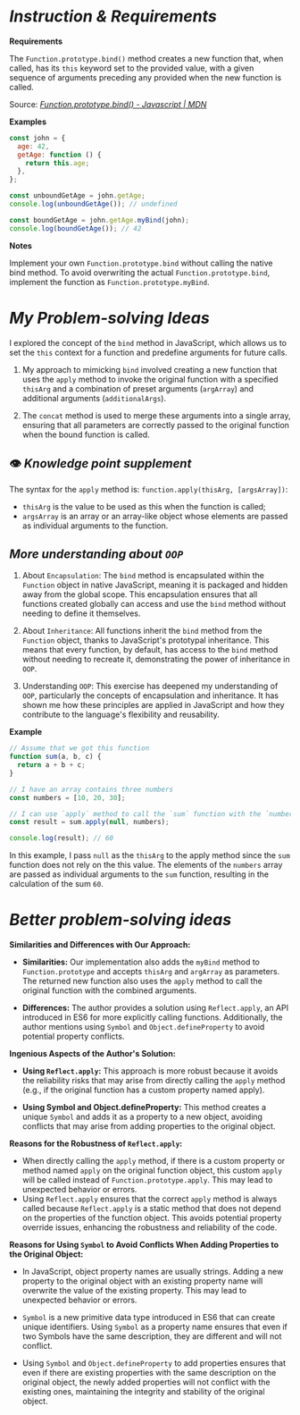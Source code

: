 # *Instruction & Requirements*

**Requirements**

The `Function.prototype.bind()` method creates a new function that, when called, has its `this` keyword set to the provided value, with a given sequence of arguments preceding any provided when the new function is called.

Source: [*Function.prototype.bind() - Javascript | MDN*](https://developer.mozilla.org/en-US/docs/Web/JavaScript/Reference/Global_objects/Function/bind)

**Examples**

```javascript
const john = {
  age: 42,
  getAge: function () {
    return this.age;
  },
};

const unboundGetAge = john.getAge;
console.log(unboundGetAge()); // undefined

const boundGetAge = john.getAge.myBind(john);
console.log(boundGetAge()); // 42
```

**Notes**

Implement your own `Function.prototype.bind` without calling the native bind method. To avoid overwriting the actual `Function.prototype.bind`, implement the function as `Function.prototype.myBind`.

# *My Problem-solving Ideas*

I explored the concept of the `bind` method in JavaScript, which allows us to set the `this` context for a function and predefine arguments for future calls. 

1. My approach to mimicking `bind` involved creating a new function that uses the `apply` method to invoke the original function with a specified `thisArg` and a combination of preset arguments (`argArray`) and additional arguments (`additionalArgs`). 

2. The `concat` method is used to merge these arguments into a single array, ensuring that all parameters are correctly passed to the original function when the bound function is called.

## 👁 *Knowledge point supplement*

The syntax for the `apply` method is: `function.apply(thisArg, [argsArray])`:

- `thisArg` is the value to be used as this when the function is called;
- `argsArray` is an array or an array-like object whose elements are passed as individual arguments to the function.

## *More understanding about `OOP`*

1. About `Encapsulation`: The `bind` method is encapsulated within the `Function` object in native JavaScript, meaning it is packaged and hidden away from the global scope. This encapsulation ensures that all functions created globally can access and use the `bind` method without needing to define it themselves.

2. About `Inheritance`: All functions inherit the `bind` method from the `Function` object, thanks to JavaScript's prototypal inheritance. This means that every function, by default, has access to the `bind` method without needing to recreate it, demonstrating the power of inheritance in `OOP`.

3. Understanding `OOP`: This exercise has deepened my understanding of `OOP`, particularly the concepts of encapsulation and inheritance. It has shown me how these principles are applied in JavaScript and how they contribute to the language's flexibility and reusability.

**Example**
```javascript
// Assume that we got this function
function sum(a, b, c) {
  return a + b + c;
}

// I have an array contains three numbers
const numbers = [10, 20, 30];

// I can use `apply` method to call the `sum` function with the `numbers` array as arguments:
const result = sum.apply(null, numbers);

console.log(result); // 60
```

In this example, I pass `null` as the `thisArg` to the apply method since the `sum` function does not rely on the this value. The elements of the `numbers` array are passed as individual arguments to the `sum` function, resulting in the calculation of the sum `60`.


# *Better problem-solving ideas*

**Similarities and Differences with Our Approach:**

- **Similarities:** Our implementation also adds the `myBind` method to `Function.prototype` and accepts `thisArg` and `argArray` as parameters. The returned new function also uses the `apply` method to call the original function with the combined arguments.

- **Differences:** The author provides a solution using `Reflect.apply`, an API introduced in ES6 for more explicitly calling functions. Additionally, the author mentions using `Symbol` and `Object.defineProperty` to avoid potential property conflicts.


**Ingenious Aspects of the Author's Solution:**

- **Using `Reflect.apply`:** This approach is more robust because it avoids the reliability risks that may arise from directly calling the `apply` method (e.g., if the original function has a custom property named apply).

- **Using Symbol and Object.defineProperty:** This method creates a unique `Symbol` and adds it as a property to a new object, avoiding conflicts that may arise from adding properties to the original object.

**Reasons for the Robustness of `Reflect.apply`:**

- When directly calling the `apply` method, if there is a custom property or method named `apply` on the original function object, this custom `apply` will be called instead of `Function.prototype.apply`. This may lead to unexpected behavior or errors.
- Using `Reflect.apply` ensures that the correct `apply` method is always called because `Reflect.apply` is a static method that does not depend on the properties of the function object. This avoids potential property override issues, enhancing the robustness and reliability of the code.


**Reasons for Using `Symbol` to Avoid Conflicts When Adding Properties to the Original Object:**

- In JavaScript, object property names are usually strings. Adding a new property to the original object with an existing property name will overwrite the value of the existing property. This may lead to unexpected behavior or errors.

- `Symbol` is a new primitive data type introduced in ES6 that can create unique identifiers. Using `Symbol` as a property name ensures that even if two Symbols have the same description, they are different and will not conflict.

- Using `Symbol` and `Object.defineProperty` to add properties ensures that even if there are existing properties with the same description on the original object, the newly added properties will not conflict with the existing ones, maintaining the integrity and stability of the original object.




